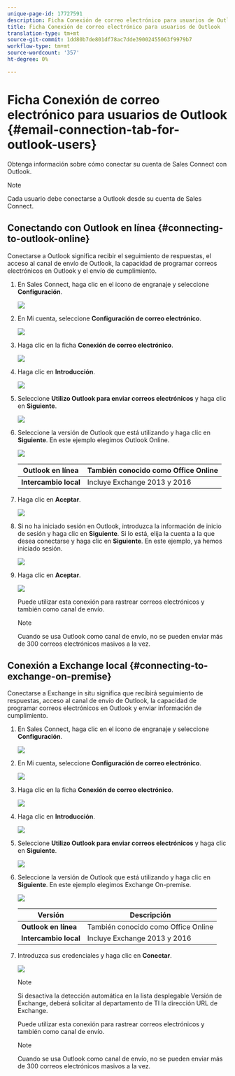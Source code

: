 ```yaml
---
unique-page-id: 17727591
description: Ficha Conexión de correo electrónico para usuarios de Outlook - Documentos de marketing - Documentación del producto
title: Ficha Conexión de correo electrónico para usuarios de Outlook
translation-type: tm+mt
source-git-commit: 1dd80b7de801df78ac7dde39002455063f9979b7
workflow-type: tm+mt
source-wordcount: '357'
ht-degree: 0%

---
```



# Ficha Conexión de correo electrónico para usuarios de Outlook {#email-connection-tab-for-outlook-users}

Obtenga información sobre cómo conectar su cuenta de Sales Connect con Outlook.

>[!NOTE]
>
>Cada usuario debe conectarse a Outlook desde su cuenta de Sales Connect.

## Conectando con Outlook en línea {#connecting-to-outlook-online}

Conectarse a Outlook significa recibir el seguimiento de respuestas, el acceso al canal de envío de Outlook, la capacidad de programar correos electrónicos en Outlook y el envío de cumplimiento.

1. En Sales Connect, haga clic en el icono de engranaje y seleccione **Configuración**.

   ![](assets/one.png)

1. En Mi cuenta, seleccione **Configuración de correo electrónico**.

   ![](assets/two.png)

1. Haga clic en la ficha **Conexión de correo electrónico**.

   ![](assets/three.png)

1. Haga clic en **Introducción**.

   ![](assets/four.png)

1. Seleccione **Utilizo Outlook para enviar correos electrónicos** y haga clic en **Siguiente**.

   ![](assets/five-a.png)

1. Seleccione la versión de Outlook que está utilizando y haga clic en **Siguiente**. En este ejemplo elegimos Outlook Online.

   ![](assets/six-a.png)

   | **Outlook en línea** | También conocido como Office Online |
   |---|---|
   | **Intercambio local** | Incluye Exchange 2013 y 2016 |

1. Haga clic en **Aceptar**.

   ![](assets/seven-a.png)

1. Si no ha iniciado sesión en Outlook, introduzca la información de inicio de sesión y haga clic en **Siguiente**. Si lo está, elija la cuenta a la que desea conectarse y haga clic en **Siguiente**. En este ejemplo, ya hemos iniciado sesión.

   ![](assets/eight-a.png)

1. Haga clic en **Aceptar**.

   ![](assets/nine-a.png)

   Puede utilizar esta conexión para rastrear correos electrónicos y también como canal de envío.

   >[!NOTE]
   >
   >Cuando se usa Outlook como canal de envío, no se pueden enviar más de 300 correos electrónicos masivos a la vez.

## Conexión a Exchange local {#connecting-to-exchange-on-premise}

Conectarse a Exchange in situ significa que recibirá seguimiento de respuestas, acceso al canal de envío de Outlook, la capacidad de programar correos electrónicos en Outlook y enviar información de cumplimiento.

1. En Sales Connect, haga clic en el icono de engranaje y seleccione **Configuración**.

   ![](assets/one.png)

1. En Mi cuenta, seleccione **Configuración de correo electrónico**.

   ![](assets/two.png)

1. Haga clic en la ficha **Conexión de correo electrónico**.

   ![](assets/three.png)

1. Haga clic en **Introducción**.

   ![](assets/four.png)

1. Seleccione **Utilizo Outlook para enviar correos electrónicos** y haga clic en **Siguiente**.

   ![](assets/five-a.png)

1. Seleccione la versión de Outlook que está utilizando y haga clic en **Siguiente**. En este ejemplo elegimos Exchange On-premise.

   ![](assets/six-b.png)

   | Versión | Descripción |
   |---|---|
   | **Outlook en línea** | También conocido como Office Online |
   | **Intercambio local** | Incluye Exchange 2013 y 2016 |

1. Introduzca sus credenciales y haga clic en **Conectar**.

   ![](assets/seven-b.png)

   >[!NOTE]
   >
   >Si desactiva la detección automática en la lista desplegable Versión de Exchange, deberá solicitar al departamento de TI la dirección URL de Exchange.

   Puede utilizar esta conexión para rastrear correos electrónicos y también como canal de envío.

   >[!NOTE]
   >
   >Cuando se usa Outlook como canal de envío, no se pueden enviar más de 300 correos electrónicos masivos a la vez.
